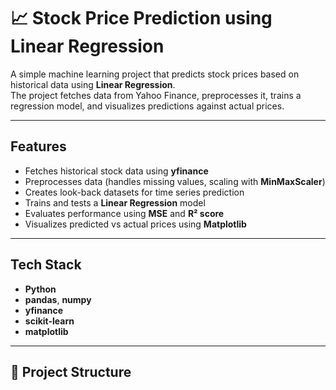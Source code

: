 # 📈 Stock Price Prediction using Linear Regression

A simple machine learning project that predicts stock prices based on historical data using **Linear Regression**.  
The project fetches data from Yahoo Finance, preprocesses it, trains a regression model, and visualizes predictions against actual prices.  

---

## Features
- Fetches historical stock data using **yfinance**
- Preprocesses data (handles missing values, scaling with **MinMaxScaler**)
- Creates look-back datasets for time series prediction
- Trains and tests a **Linear Regression** model
- Evaluates performance using **MSE** and **R² score**
- Visualizes predicted vs actual prices using **Matplotlib**

---

##  Tech Stack
- **Python**
- **pandas**, **numpy**
- **yfinance**
- **scikit-learn**
- **matplotlib**

---

## 📂 Project Structure
